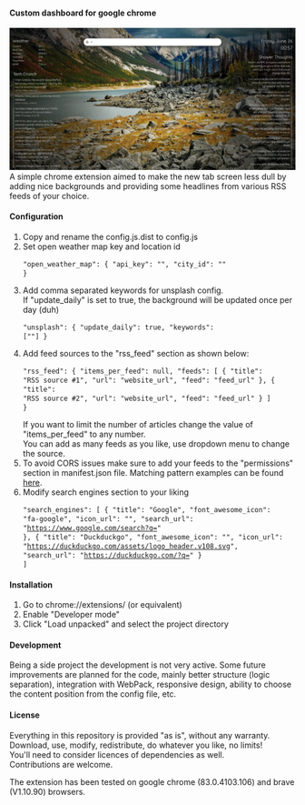 #### Custom dashboard for google chrome
![Screenshot](screenshot.png?raw=true)
A simple chrome extension aimed to make the new tab screen less dull by adding nice backgrounds and providing some headlines from various RSS feeds of your choice.  

#### Configuration
1. Copy and rename the config.js.dist to config.js
2. Set open weather map key and location id <pre><code>"open_weather_map": {
    "api_key": "",
    "city_id": ""
}</code></pre>
3. Add comma separated keywords for unsplash config.  
  If "update_daily" is set to true, the background will be updated once per day (duh) <pre><code>"unsplash": {
    "update_daily": true,
    "keywords": [""]
}</code></pre>
4. Add feed sources to the "rss_feed" section as shown below: <pre><code>"rss_feed": {
    "items_per_feed": null,
    "feeds": [
        {
            "title": "RSS source #1",
            "url": "website_url",
            "feed": "feed_url"
        },
        {
            "title": "RSS source #2",
            "url": "website_url",
            "feed": "feed_url"
        }
    ]
}</code></pre> 
If you want to limit the number of articles change the value of "items_per_feed" to any number.  
You can add as many feeds as you like, use dropdown menu to change the source.
5. To avoid CORS issues make sure to add your feeds to the "permissions" section in manifest.json file. Matching pattern examples can be found [here](https://developer.chrome.com/extensions/match_patterns).
6. Modify search engines section to your liking <pre><code>"search_engines": [
   {
       "title": "Google",
       "font_awesome_icon": "fa-google",
       "icon_url": "",
       "search_url": "https://www.google.com/search?q="
   },
   {
       "title": "Duckduckgo",
       "font_awesome_icon": "",
       "icon_url": "https://duckduckgo.com/assets/logo_header.v108.svg",
       "search_url": "https://duckduckgo.com/?q="
   }
]</code></pre>

#### Installation
1. Go to chrome://extensions/ (or equivalent)
2. Enable "Developer mode"
3. Click "Load unpacked" and select the project directory 

#### Development
Being a side project the development is not very active. Some future improvements are planned for the code, mainly better structure (logic separation), integration with WebPack, responsive design, ability to choose the content position from the config file, etc.  

#### License
Everything in this repository is provided "as is", without any warranty.  
Download, use, modify, redistribute, do whatever you like, no limits!  
You'll need to consider licences of dependencies as well.  
Contributions are welcome.


The extension has been tested on google chrome (83.0.4103.106) and brave (V1.10.90) browsers.
